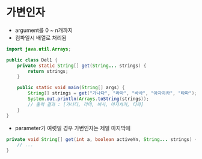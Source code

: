 # 가변인자
- argument를 0 ~ n개까지
- 컴파일시 배열로 처리됨
```java
import java.util.Arrays;

public class Del1 {
    private static String[] get(String... strings) {
        return strings;
    }

    public static void main(String[] args) {
        String[] strings = get("가나다", "라마", "바사", "아자차카", "타파");
        System.out.println(Arrays.toString(strings));
        // 출력 결과 : [가나다, 라마, 바사, 아자차카, 타파]
    }
}
```

- parameter가 여럿일 경우 가변인자는 제일 마지막에
```java
private void String[] get(int a, boolean activeYn, String... strings) {
    // ...
}
```
